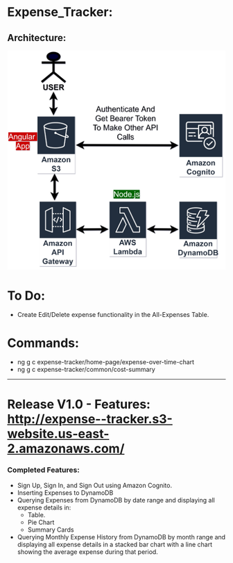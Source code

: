 # Expense_Tracker:

## Architecture:
![Expense Tracker Serverless Architecture](https://github.com/sriram-ponangi/expense_tracker/blob/develop/Serverless%20Application%20Architecture.jpg)




# To Do:
- Create Edit/Delete expense functionality in the All-Expenses Table.

# Commands:
- ng g c expense-tracker/home-page/expense-over-time-chart
- ng g c expense-tracker/common/cost-summary

---

# Release V1.0 - Features: http://expense--tracker.s3-website.us-east-2.amazonaws.com/
### Completed Features:
- Sign Up, Sign In, and Sign Out using Amazon Cognito.
- Inserting Expenses to DynamoDB
- Querying Expenses from DynamoDB by date range and displaying all expense details in:
  - Table.
  - Pie Chart
  - Summary Cards
- Querying Monthly Expense History from DynamoDB by month range and displaying all expense details in a stacked bar chart with a line chart showing the average expense during that period.
